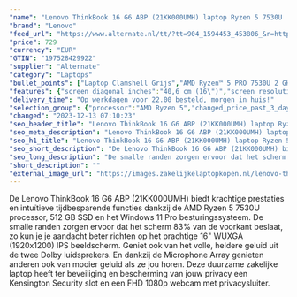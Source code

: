 ```yaml
---
"name": "Lenovo ThinkBook 16 G6 ABP (21KK000UMH) laptop Ryzen 5 7530U | Radeon Graphics | 16GB | 512GB SSD"
"brand": "Lenovo"
"feed_url": "https://www.alternate.nl/tt/?tt=904_1594453_453806_&r=https%3A%2F%2Fwww.alternate.nl%2Fhtml%2Fproduct%2F1924030%3Futm_source%3Dtradetracker%26utm_medium%3Dcpc%26utm_campaign%3Dtradetracker_Laptop%26utm_term%3DPL7IZN1V"
"price": 729
"currency": "EUR"
"GTIN": "197528429922"
"supplier": "Alternate"
"category": "Laptops"
"bullet_points": ["Laptop Clamshell Grijs","AMD Ryzen™ 5 PRO 7530U 2 GHz","40,6 cm (16\") WUXGA 1920 x 1200 Pixels IPS LED backlight 16:10","16 GB DDR4-SDRAM 3200 MHz 2 x 8 GB","512 GB SSD","AMD Radeon Graphics","Wi-Fi 6 (802.11ax) Ethernet LAN Bluetooth 5.1","Lithium-Polymeer (LiPo) 45 Wh 9,42 uur 65 W","Windows 11 Pro 64-bit"]
"features": {"screen_diagonal_inches":"40,6 cm (16\")","screen_resolution":"1920 x 1200 Pixels","processor_family":"AMD Ryzen™ 5 PRO","memory_size":"16 GB","memory_type":"DDR4-SDRAM","total_storage_space":"512 GB","operating_system":"Windows 11 Pro","battery_capacity":"45 Wh","width":"356 mm","depth":"253,5 mm","height":"17,5 mm","weight":"1,7 kg"}
"delivery_time": "Op werkdagen voor 22.00 besteld, morgen in huis!"
"selection_group": {"processor":"AMD Ryzen 5","changed_price_past_3_days":false,"product_family":"ThinkBook"}
"changed": "2023-12-13 07:10:23"
"seo_header_title": "Lenovo ThinkBook 16 G6 ABP (21KK000UMH) laptop Ryzen 5 7530U | Radeon Graphics | 16GB | 512GB SSD"
"seo_meta_description": "Lenovo ThinkBook 16 G6 ABP (21KK000UMH) laptop Ryzen 5 7530U | Radeon Graphics | 16GB | 512GB SSD"
"seo_h1_title": "Lenovo ThinkBook 16 G6 ABP (21KK000UMH) laptop Ryzen 5 7530U | Radeon Graphics | 16GB | 512GB SSD"
"seo_short_description": "De Lenovo ThinkBook 16 G6 ABP (21KK000UMH) biedt krachtige prestaties en intuïtieve tijdbesparende functies dankzij de AMD Ryzen 5 7530U processor, 512 GB SSD en het Windows 11 Pro besturingssysteem."
"seo_long_description": "De smalle randen zorgen ervoor dat het scherm 83% van de voorkant beslaat, zo kun je je aandacht beter richten op het prachtige 16\" WUXGA (1920x1200) IPS beeldscherm. Geniet ook van het volle, heldere geluid uit de twee Dolby luidsprekers. En dankzij de Microphone Array genieten anderen ook van mooier geluid als ze jou horen. Deze duurzame zakelijke laptop heeft ter beveiliging en bescherming van jouw privacy een Kensington Security slot en een FHD 1080p webcam met privacysluiter."
"short_description": ""
"external_image_url": "https://images.zakelijkelaptopkopen.nl/lenovo-thinkbook-16-g6-abp-21kk000umh-laptop-ryzen-5-7530u-radeon-graphics-16gb-512gb-ssd.webp"
---
```


De Lenovo ThinkBook 16 G6 ABP (21KK000UMH) biedt krachtige prestaties en intuïtieve tijdbesparende functies dankzij de AMD Ryzen 5 7530U processor, 512 GB SSD en het Windows 11 Pro besturingssysteem. De smalle randen zorgen ervoor dat het scherm 83% van de voorkant beslaat, zo kun je je aandacht beter richten op het prachtige 16" WUXGA (1920x1200) IPS beeldscherm. Geniet ook van het volle, heldere geluid uit de twee Dolby luidsprekers. En dankzij de Microphone Array genieten anderen ook van mooier geluid als ze jou horen. Deze duurzame zakelijke laptop heeft ter beveiliging en bescherming van jouw privacy een Kensington Security slot en een FHD 1080p webcam met privacysluiter.